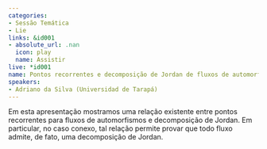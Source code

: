 ```yaml
---
categories:
- Sessão Temática
- Lie
links: &id001
- absolute_url: .nan
  icon: play
  name: Assistir
live: *id001
name: Pontos recorrentes e decomposição de Jordan de fluxos de automorfismos
speakers:
- Adriano da Silva (Universidad de Tarapá)
---
```


Em esta apresentação mostramos uma relação existente entre pontos recorrentes para fluxos de automorfismos e decomposição de Jordan. Em particular, no caso conexo, tal relação permite provar que todo fluxo admite, de fato, uma decomposição de Jordan.